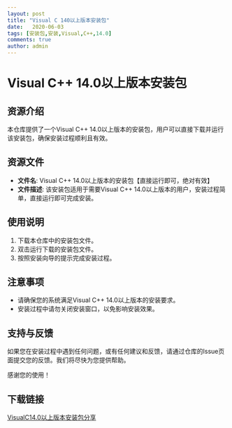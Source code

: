 ```yaml
---
layout: post
title: "Visual C 140以上版本安装包"
date:   2020-06-03
tags: [安装包,安装,Visual,C++,14.0]
comments: true
author: admin
---
```

# Visual C++ 14.0以上版本安装包

## 资源介绍

本仓库提供了一个Visual C++ 14.0以上版本的安装包，用户可以直接下载并运行该安装包，确保安装过程顺利且有效。

## 资源文件

- **文件名**: Visual C++ 14.0以上版本的安装包【直接运行即可，绝对有效】
- **文件描述**: 该安装包适用于需要Visual C++ 14.0以上版本的用户，安装过程简单，直接运行即可完成安装。

## 使用说明

1. 下载本仓库中的安装包文件。
2. 双击运行下载的安装包文件。
3. 按照安装向导的提示完成安装过程。

## 注意事项

- 请确保您的系统满足Visual C++ 14.0以上版本的安装要求。
- 安装过程中请勿关闭安装窗口，以免影响安装效果。

## 支持与反馈

如果您在安装过程中遇到任何问题，或有任何建议和反馈，请通过仓库的Issue页面提交您的反馈。我们将尽快为您提供帮助。

感谢您的使用！

## 下载链接

[VisualC14.0以上版本安装包分享](https://pan.quark.cn/s/13d70e987699)